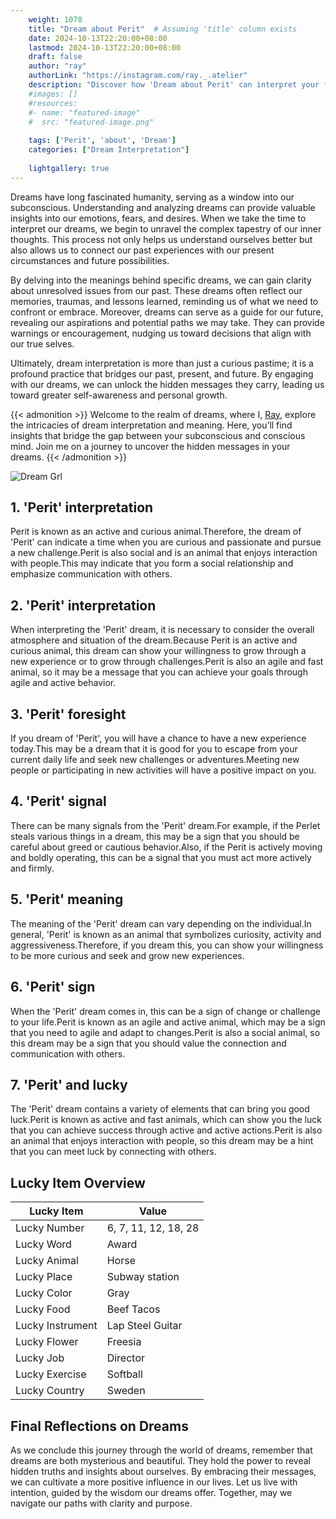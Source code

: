 ```yaml
---
    weight: 1078
    title: "Dream about Perit"  # Assuming 'title' column exists
    date: 2024-10-13T22:20:00+08:00
    lastmod: 2024-10-13T22:20:00+08:00
    draft: false
    author: "ray"
    authorLink: "https://instagram.com/ray._.atelier"
    description: "Discover how 'Dream about Perit' can interpret your future and uncover its significant meanings in your life."
    #images: []
    #resources:
    #- name: "featured-image"
    #  src: "featured-image.png"
    
    tags: ['Perit', 'about', 'Dream']
    categories: ["Dream Interpretation"]
    
    lightgallery: true
---
```

    
Dreams have long fascinated humanity, serving as a window into our subconscious. Understanding and analyzing dreams can provide valuable insights into our emotions, fears, and desires. When we take the time to interpret our dreams, we begin to unravel the complex tapestry of our inner thoughts. This process not only helps us understand ourselves better but also allows us to connect our past experiences with our present circumstances and future possibilities.

By delving into the meanings behind specific dreams, we can gain clarity about unresolved issues from our past. These dreams often reflect our memories, traumas, and lessons learned, reminding us of what we need to confront or embrace. Moreover, dreams can serve as a guide for our future, revealing our aspirations and potential paths we may take. They can provide warnings or encouragement, nudging us toward decisions that align with our true selves.

Ultimately, dream interpretation is more than just a curious pastime; it is a profound practice that bridges our past, present, and future. By engaging with our dreams, we can unlock the hidden messages they carry, leading us toward greater self-awareness and personal growth.

{{< admonition >}}
Welcome to the realm of dreams, where I, [Ray](https://instagram.com/ray._.atelier), explore the intricacies of dream interpretation and meaning. Here, you’ll find insights that bridge the gap between your subconscious and conscious mind. Join me on a journey to uncover the hidden messages in your dreams.
{{< /admonition >}}

![Dream Grl](https://cdn.pixabay.com/photo/2017/11/02/03/35/gothic-2910057_1280.jpg "Dream Grl")

## 1. 'Perit' interpretation
Perit is known as an active and curious animal.Therefore, the dream of 'Perit' can indicate a time when you are curious and passionate and pursue a new challenge.Perit is also social and is an animal that enjoys interaction with people.This may indicate that you form a social relationship and emphasize communication with others.

## 2. 'Perit' interpretation
When interpreting the 'Perit' dream, it is necessary to consider the overall atmosphere and situation of the dream.Because Perit is an active and curious animal, this dream can show your willingness to grow through a new experience or to grow through challenges.Perit is also an agile and fast animal, so it may be a message that you can achieve your goals through agile and active behavior.

## 3. 'Perit' foresight
If you dream of 'Perit', you will have a chance to have a new experience today.This may be a dream that it is good for you to escape from your current daily life and seek new challenges or adventures.Meeting new people or participating in new activities will have a positive impact on you.

## 4. 'Perit' signal
There can be many signals from the 'Perit' dream.For example, if the Perlet steals various things in a dream, this may be a sign that you should be careful about greed or cautious behavior.Also, if the Perit is actively moving and boldly operating, this can be a signal that you must act more actively and firmly.

## 5. 'Perit' meaning
The meaning of the 'Perit' dream can vary depending on the individual.In general, 'Perit' is known as an animal that symbolizes curiosity, activity and aggressiveness.Therefore, if you dream this, you can show your willingness to be more curious and seek and grow new experiences.

## 6. 'Perit' sign
When the 'Perit' dream comes in, this can be a sign of change or challenge to your life.Perit is known as an agile and active animal, which may be a sign that you need to agile and adapt to changes.Perit is also a social animal, so this dream may be a sign that you should value the connection and communication with others.

## 7. 'Perit' and lucky
The 'Perit' dream contains a variety of elements that can bring you good luck.Perit is known as active and fast animals, which can show you the luck that you can achieve success through active and active actions.Perit is also an animal that enjoys interaction with people, so this dream may be a hint that you can meet luck by connecting with others.

## Lucky Item Overview
| Lucky Item          | Value              |
|---------------|--------------------|
| Lucky Number        | 6, 7, 11, 12, 18, 28  |
| Lucky Word          | Award |
| Lucky Animal        | Horse |
| Lucky Place         | Subway station     |
| Lucky Color         | Gray     |
| Lucky Food          | Beef Tacos      |
| Lucky Instrument    | Lap Steel Guitar |
| Lucky Flower        | Freesia    |
| Lucky Job           | Director       |
| Lucky Exercise      | Softball  |
| Lucky Country       | Sweden    |


##  Final Reflections on Dreams

As we conclude this journey through the world of dreams, remember that dreams are both mysterious and beautiful. They hold the power to reveal hidden truths and insights about ourselves. By embracing their messages, we can cultivate a more positive influence in our lives. Let us live with intention, guided by the wisdom our dreams offer. Together, may we navigate our paths with clarity and purpose.
